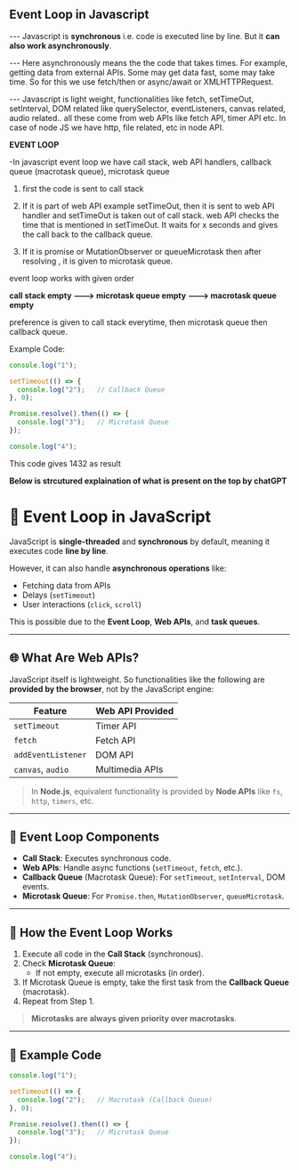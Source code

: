 ## Event Loop in Javascript

--- Javascript is **synchronous** i.e. code is executed line by line. But it **can also work asynchronously**. 

--- Here asynchronously means the the code that takes times. For example, getting data from external APIs. Some may get data fast, some may take time. So for this we use fetch/then or async/await or XMLHTTPRequest.


--- Javascript is light weight, functionalities like fetch, setTimeOut, setInterval, DOM related like querySelector, eventListeners, canvas related, audio related.. all these come from web APIs like fetch API, timer API etc. In case of node JS we have http, file related, etc in node API. 




**EVENT LOOP**

-In javascript event loop we have call stack, web API handlers, callback queue (macrotask queue), microtask queue

1) first the code is sent to call stack

2) If it is part of web API example setTimeOut, then it is sent to web API handler and setTimeOut is taken out of call stack. web API checks the time that is mentioned in setTimeOut. It waits for x seconds and gives the call back to the callback queue. 

3) If it is promise or MutationObserver or queueMicrotask then after resolving , it is given to microtask queue.


event loop works with given order

**call stack empty ---> microtask queue empty ---> macrotask queue empty**

preference is given to call stack everytime, then microtask queue then callback queue.

Example Code: 

```javascript
console.log("1");

setTimeout(() => {
  console.log("2");   // Callback Queue
}, 0);

Promise.resolve().then(() => {
  console.log("3");   // Microtask Queue
});

console.log("4");
```

This code gives 1432 as result



**Below is strcutured explaination of what is present on the top by chatGPT**

# 🧠 Event Loop in JavaScript

JavaScript is **single-threaded** and **synchronous** by default, meaning it executes code **line by line**.

However, it can also handle **asynchronous operations** like:
- Fetching data from APIs
- Delays (`setTimeout`)
- User interactions (`click`, `scroll`)
  
This is possible due to the **Event Loop**, **Web APIs**, and **task queues**.

---

## 🌐 What Are Web APIs?

JavaScript itself is lightweight. So functionalities like the following are **provided by the browser**, not by the JavaScript engine:

| Feature             | Web API Provided |
|---------------------|------------------|
| `setTimeout`        | Timer API        |
| `fetch`             | Fetch API        |
| `addEventListener`  | DOM API          |
| `canvas`, `audio`   | Multimedia APIs  |

> In **Node.js**, equivalent functionality is provided by **Node APIs** like `fs`, `http`, `timers`, etc.

---

## 🔄 Event Loop Components

- **Call Stack**: Executes synchronous code.
- **Web APIs**: Handle async functions (`setTimeout`, `fetch`, etc.).
- **Callback Queue** (Macrotask Queue): For `setTimeout`, `setInterval`, DOM events.
- **Microtask Queue**: For `Promise.then`, `MutationObserver`, `queueMicrotask`.

---

## 🔁 How the Event Loop Works

1. Execute all code in the **Call Stack** (synchronous).
2. Check **Microtask Queue**:
   - If not empty, execute all microtasks (in order).
3. If Microtask Queue is empty, take the first task from the **Callback Queue** (macrotask).
4. Repeat from Step 1.

> **Microtasks are always given priority over macrotasks**.

---

## 🧪 Example Code

```javascript
console.log("1");

setTimeout(() => {
  console.log("2");   // Macrotask (Callback Queue)
}, 0);

Promise.resolve().then(() => {
  console.log("3");   // Microtask Queue
});

console.log("4");
